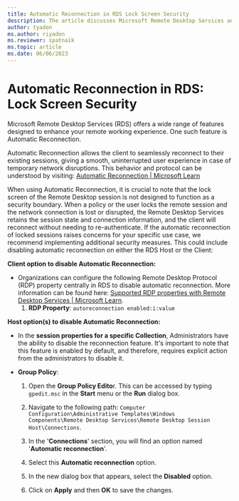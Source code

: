```yaml
---
title: Automatic Reconnection in RDS Lock Screen Security
description: The article discusses Microsoft Remote Desktop Services and its Automatic Reconnection feature and emphasizes that the lock screen of the Remote Desktop session is not a security boundary as reconnection does not require re-authentication.
author: tyadon
ms.author: riyadon
ms.reviewer: spatnaik
ms.topic: article
ms.date: 06/06/2023
---
```

# Automatic Reconnection in RDS: Lock Screen Security
Microsoft Remote Desktop Services (RDS) offers a wide range of features designed to enhance your remote working experience. One such feature is Automatic Reconnection. 

Automatic Reconnection allows the client to seamlessly reconnect to their existing sessions, giving a smooth, uninterrupted user experience in case of temporary network disruptions. This behavior and protocol can be understood by visiting: [Automatic Reconnection | Microsoft Learn](https://learn.microsoft.com/openspecs/windows_protocols/ms-rdpbcgr/e729948a-3f4e-4568-9aef-d355e30b5389)

When using Automatic Reconnection, it is crucial to note that the lock screen of the Remote Desktop session is not designed to function as a security boundary. When a policy or the user locks the remote session and the network connection is lost or disrupted, the Remote Desktop Services retains the session state and connection information, and the client will reconnect without needing to re-authenticate. If the automatic reconnection of locked sessions raises concerns for your specific use case, we recommend implementing additional security measures. This could include disabling automatic reconnection on either the RDS Host or the Client:

**Client option to disable Automatic Reconnection:**
- Organizations can configure the following Remote Desktop Protocol (RDP) property centrally in RDS to disable automatic reconnection. More information can be found here: [Supported RDP properties with Remote Desktop Services | Microsoft Learn](https://learn.microsoft.com/windows-server/remote/remote-desktop-services/clients/rdp-files#session-behavior).
  1. **RDP Property**: `autoreconnection enabled:i:value` 

**Host option(s) to disable Automatic Reconnection:**
- In the **session properties for a specific Collection**, Administrators have the ability to disable the reconnection feature. It's important to note that this feature is enabled by default, and therefore, requires explicit action from the administrators to disable it.
- **Group Policy**:

  1.  Open the **Group Policy Edito**r. This can be accessed by typing `gpedit.msc` in the **Start** menu or the **Run** dialog box.
    
  2.  Navigate to the following path: `Computer Configuration\Administrative Templates\Windows Components\Remote Desktop Services\Remote Desktop Session Host\Connections`.
    
  3.  In the '**Connections**' section, you will find an option named '**Automatic reconnection**'.
    
  4.  Select this **Automatic reconnection** option.
    
  5.  In the new dialog box that appears, select the **Disabled** option.
    
  6.  Click on **Apply** and then **OK** to save the changes.

